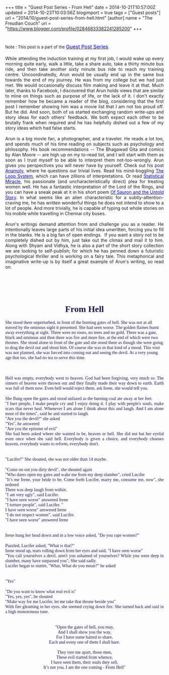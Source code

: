 +++
title = "Guest Post Series - From Hell"
date = 2014-10-21T10:57:00Z
updated = 2014-10-23T10:03:56Z
blogimport = true 
tags = ["Guest posts"]
url = "2014/10/guest-post-series-from-hell.html" 
[author]
	name = "The Freudian Couch"
	uri = "https://www.blogger.com/profile/02846833382241285200"
+++

<div dir="ltr" style="text-align: left;" trbidi="on">
<h1>
<span style="font-size: small; font-weight: normal;">Note : This post is a part of the&nbsp;</span><a href="http://adarsh89.blogspot.com/2014/09/guest-posts-series.html" style="font-size: medium; font-weight: normal;" target="_blank"><span style="color: blue;">Guest Post Series</span></a><span style="font-size: small; font-weight: normal;">.</span></h1>
<div style="text-align: justify;">
While attending the induction training at my first job, I would wake up every morning quite early, walk a little, take a share auto, take a thirty minute bus ride, and then take another sixty minute bus ride to reach my training centre. Uncoordinatedly, Arun would be usually end up in the same bus towards the end of my journey. He was from my college but we had just met. We would occasionally discuss film making and leave it at that. Much later, thanks to Facebook, I discovered that Arun holds views that are similar to mine on things such as purpose of life, or the lack of it. I don't exactly remember how he became a reader of the blog, considering that the first post I remember showing him was a movie list that I am not too proud off. But he did. And soon, both of us started exchanging random write-ups and story ideas for each others' feedback. We both expect each other to be brutally frank when required and he has helpfully dished out a few of my story ideas which had false starts.</div>
<div style="text-align: justify;">
<br /></div>
<div style="text-align: justify;">
Arun is a big movie fan, a photographer, and a traveler. He reads a lot too, and spends much of his time reading on subjects such as psychology and philosophy. His book recommendations -- The Bhagawad Gita and comics by Alan Moore -- are high up on my to-read list, and I will start with them as soon as I trust myself to be able to interpret them not-too-wrongly. Arun gives you perspectives you will never have by yourself. Check out his post <a href="http://switchwit.wordpress.com/2012/10/04/the-anomaly/" target="_blank"><span style="color: blue;">Anamoly</span></a>, where he questions our trivial lives. Read his mind-boggling <a href="http://switchwit.wordpress.com/2012/11/15/the-loop-system/" target="_blank"><span style="color: blue;">The Loop System</span></a>, which can have zillions of interpretations. Or read <a href="http://switchwit.wordpress.com/2012/12/25/the-statistical-miracle/" target="_blank"><span style="color: blue;">Statistical Miracle</span></a>, his passionate (and uncharacteristically direct) plea for treating women well. He has a fantastic interpretation of the Lord of the Rings, and you can have a sneak peak at it in his short poem <a href="http://switchwit.wordpress.com/2014/04/11/of-sauron-and-the-untold-story/" target="_blank"><span style="color: blue;">Of Sauron and the Untold Story</span></a>. In what seems like an alien characteristic for a subtly-attention-craving me, he has written wonderful things he does not intend to show to a lot of people. And more trivially, he is capable of typing out whole stories on his mobile while travelling in Chennai city buses.</div>
<div style="text-align: justify;">
<br /></div>
<div style="text-align: justify;">
Arun's writings demand attention from and challenge you as a reader. He intentionally leaves large parts of his initial idea unwritten, forcing you to fill in the blanks. He is a big fan of open endings. &nbsp;If you want a story not to be completely dished out by him, just take out the climax and mail it to him. Along with Shyam and Vidhya, he is also a part of the short story collection we are looking to self-publish; for which he has penned down a futuristic psychological thriller and is working on a fairy tale. This metaphorical and imaginative write-up is by itself a great example of Arun's writing, so read on.</div>
<h1 style="text-align: center;">
<span style="color: #20124d; font-family: Georgia, Times New Roman, serif;"><br /></span></h1>
<h1 style="text-align: center;">
<span style="color: #20124d; font-family: Georgia, Times New Roman, serif;">From Hell</span></h1>
<span style="color: #20124d;"><span style="font-family: Georgia, Times New Roman, serif;">She stood there unperturbed, in front of the burning gates of hell. She was not at all moved by the ominous sight it presented. She had seen worse. The golden flames burnt away everything at sight. There were no roses, no trees and no gold. There was a gate, black and ominous and then there was fire and more fire, at the end of which were two thrones. She stood alone in front of the gate and she stood there as though she were going to drag the devil out and shoot him. Of course she was in that kind of a mood. This visit was not planned, she was forced into coming out and seeing the devil. At a very young age that too, she had no tea to serve this time.</span></span><br />
<span style="font-family: Georgia, Times New Roman, serif;"><span style="color: #20124d;"><br /></span>
<span style="color: #20124d;"><br /></span></span><br />
<div style="text-align: justify;">
<span style="font-family: Georgia, Times New Roman, serif;"><span style="color: #20124d;">Hell was empty, everybody went to heaven. God had been forgiving, very much so. The sinners of heaven were thrown out and they finally made their way down to earth. Earth was full of them now. Even hell would reject them, ask Irene, she would tell you.</span></span></div>
<br />
<div style="text-align: justify;">
<span style="color: #20124d; font-family: Georgia, Times New Roman, serif;">She flung open the gates and stood unfazed as the burning coal ate away at her feet.</span></div>
<div style="text-align: justify;">
<span style="color: #20124d; font-family: Georgia, Times New Roman, serif;">"I hurt people, I make people cry and I enjoy doing it. I play with people's souls, make scars that never heal. Whenever I am alone I think about this and laugh. And I am alone most of the times", said he and started to laugh.</span></div>
<div style="text-align: justify;">
<span style="color: #20124d; font-family: Georgia, Times New Roman, serif;">"Are you the devil?” she asked</span></div>
<div style="text-align: justify;">
<span style="color: #20124d; font-family: Georgia, Times New Roman, serif;">"Yes", he answered</span></div>
<div style="text-align: justify;">
<span style="color: #20124d; font-family: Georgia, Times New Roman, serif;">"Are you the epitome of evil"</span></div>
<div style="text-align: justify;">
<span style="color: #20124d; font-family: Georgia, Times New Roman, serif;">She had been asked where she wanted to be, heaven or hell. She did not bat her eyelid even once when she said hell. Everybody is given a choice, and everybody chooses heaven, everybody wants to reform, everybody don't.</span></div>
<br />
<div style="text-align: justify;">
<span style="color: #20124d; font-family: Georgia, 'Times New Roman', serif;"><br /></span></div>
<span style="font-family: Georgia, Times New Roman, serif;"><div style="text-align: justify;">
<span style="color: #20124d;">"Lucifer!” She shouted, she was not older than 14 maybe.</span></div>
</span><br />
<div style="text-align: justify;">
<span style="color: #20124d; font-family: Georgia, Times New Roman, serif;">"Come on out you dirty devil", she shouted again</span></div>
<div style="text-align: justify;">
<span style="color: #20124d; font-family: Georgia, Times New Roman, serif;">"Who dares open my gates and wake me from my deep slumber", cried Lucifer</span></div>
<div style="text-align: justify;">
<span style="color: #20124d; font-family: Georgia, Times New Roman, serif;">"It’s me Irene, your bride to be. Come forth Lucifer, marry me, consume me, now", she ordered</span></div>
<div style="text-align: justify;">
<span style="color: #20124d; font-family: Georgia, Times New Roman, serif;">There was deep laugh from within.</span></div>
<div style="text-align: justify;">
<span style="color: #20124d; font-family: Georgia, Times New Roman, serif;">"I am very ugly", said Lucifer.</span></div>
<div style="text-align: justify;">
<span style="color: #20124d; font-family: Georgia, Times New Roman, serif;">"I have seen worse" answered Irene</span></div>
<div style="text-align: justify;">
<span style="color: #20124d; font-family: Georgia, Times New Roman, serif;">"I torture people", said Lucifer. "</span></div>
<div style="text-align: justify;">
<span style="color: #20124d; font-family: Georgia, Times New Roman, serif;">I have seen worse" answered Irene</span></div>
<div style="text-align: justify;">
<span style="color: #20124d; font-family: Georgia, Times New Roman, serif;">"I do not respect women”, said Lucifer.</span></div>
<div style="text-align: justify;">
<span style="color: #20124d; font-family: Georgia, Times New Roman, serif;">"I have seen worse" answered Irene</span></div>
<br />
<div style="text-align: justify;">
<span style="color: #20124d; font-family: Georgia, 'Times New Roman', serif;"><br /></span></div>
<span style="font-family: Georgia, Times New Roman, serif;"><div style="text-align: justify;">
<span style="color: #20124d;">Irene hung her head down and in a low voice asked, "Do you rape women?"</span></div>
</span><br />
<div style="text-align: justify;">
<span style="color: #20124d; font-family: Georgia, Times New Roman, serif;">Puzzled, Lucifer asked, "What is that?"</span></div>
<div style="text-align: justify;">
<span style="color: #20124d; font-family: Georgia, Times New Roman, serif;">Irene stood up, tears rolling down from her eyes and said, "I have seen worse"</span></div>
<div style="text-align: justify;">
<span style="color: #20124d; font-family: Georgia, Times New Roman, serif;">"You call yourselves a devil, aren't you ashamed of yourselves? While you were deep in slumber, many have surpassed you", She said sadly.</span></div>
<div style="text-align: justify;">
<span style="color: #20124d; font-family: Georgia, Times New Roman, serif;">Lucifer began to stutter, "What, What do you mean?” he asked</span></div>
<br />
<div style="text-align: justify;">
<span style="color: #20124d; font-family: Georgia, 'Times New Roman', serif;"><br /></span></div>
<span style="font-family: Georgia, Times New Roman, serif;"><div style="text-align: justify;">
<span style="color: #20124d;">"Yes"</span></div>
</span><br />
<div style="text-align: justify;">
<span style="color: #20124d; font-family: Georgia, Times New Roman, serif;">"Do you want to know what real evil is"</span></div>
<div style="text-align: justify;">
<span style="color: #20124d; font-family: Georgia, Times New Roman, serif;">"Yes, yes, yes", he shouted</span></div>
<div style="text-align: justify;">
<span style="color: #20124d; font-family: Georgia, Times New Roman, serif;">"Make way for me Lucifer, let me take that throne beside you"</span></div>
<div style="text-align: justify;">
<span style="color: #20124d; font-family: Georgia, Times New Roman, serif;">With fire gleaming in her eyes, she seemed crying down fire. She turned back and said in a high monotonous tone.</span></div>
<span style="font-family: Georgia, Times New Roman, serif;"><span style="color: #20124d;"><br /></span>
</span><br />
<div style="text-align: center;">
<span style="color: #20124d; font-family: Georgia, Times New Roman, serif;">"Open the gates of hell, you may,</span></div>
<div style="text-align: center;">
<span style="color: #20124d; font-family: Georgia, Times New Roman, serif;">And I shall show you the way,</span></div>
<div style="text-align: center;">
<span style="color: #20124d; font-family: Georgia, Times New Roman, serif;">For I have some hatred to share,</span></div>
<div style="text-align: center;">
<span style="color: #20124d; font-family: Georgia, Times New Roman, serif;">Each and every one of them I shall bare.</span></div>
<div style="text-align: center;">
<span style="color: #20124d; font-family: Georgia, Times New Roman, serif;"><br /></span></div>
<div style="text-align: center;">
<span style="color: #20124d; font-family: Georgia, Times New Roman, serif;">They tore me apart, those men,</span></div>
<div style="text-align: center;">
<span style="color: #20124d; font-family: Georgia, Times New Roman, serif;">These evil started from whence,</span></div>
<div style="text-align: center;">
<span style="color: #20124d; font-family: Georgia, Times New Roman, serif;">I have seen them, their souls they sell,</span></div>
<div style="text-align: center;">
<span style="color: #20124d; font-family: Georgia, Times New Roman, serif;">It’s not you, I am the one coming - From Hell"</span></div>
</div>

